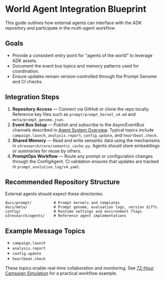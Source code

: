 # World Agent Integration Blueprint

This guide outlines how external agents can interface with the ADK repository and participate in the multi-agent workflow.

## Goals
- Provide a consistent entry point for "agents of the world" to leverage ADK assets.
- Document the event bus topics and memory patterns used for coordination.
- Ensure updates remain version-controlled through the Prompt Genome and CI checks.

## Integration Steps
1. **Repository Access** — Connect via GitHub or clone the repo locally. Reference key files such as `prompt/prompt_kernel_v4.md` and `meta/prompt_genome.json`.
2. **Event Bus Setup** — Publish and subscribe to the AsyncEventBus channels described in [Agent System Overview](agent_system_overview.md). Typical topics include `campaign.launch`, `analysis.report`, `config.update`, and `heartbeat.check`.
3. **Shared Memory** — Read and write semantic data using the mechanisms in `o3research/core/semantic_cache.py`. Agents should store embeddings or summaries for reuse by others.
4. **PromptOps Workflow** — Route any prompt or configuration changes through the ConfigAgent. CI validation ensures that updates are tracked in `prompt_evolution_log/v4.yaml`.

## Recommended Repository Structure
External agents should expect these directories:

```
docs/prompt/          # Prompt kernels and templates
docs/meta/            # Prompt genome, evaluation logs, version diffs
config/               # Runtime settings and environment flags
o3research/agents/    # Reference agent implementations
```

## Example Message Topics
- `campaign.launch`
- `analysis.report`
- `config.update`
- `heartbeat.check`

These topics enable real-time collaboration and monitoring. See [72-Hour Campaign Simulation](simulations/72hr_campaign_sim.md) for a practical workflow example.
